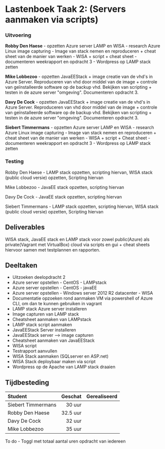 # Lastenboek Taak 2: (Servers aanmaken via scripts)

### Uitvoering ###
**Robby Den Haese** - opzetten Azure server LAMP en WISA - research Azure Linux image capturing - Image van stack nemen en reproduceren + cheat sheet van de manier van werken - WISA + script + cheat sheet - documenteren weekrapport en opdracht 3 - Wordpress op LAMP stack zetten

**Mike Lobbezoo** - opzetten JavaEEStack + image creatie van de vhd's in Azure Server. Reproduceren van vhd door middel van de image + controle van geïnstalleerde software op de backup vhd. Bekijken van scripting + testen in de azure server "omgeving". Documenteren opdracht 3.

**Davy De Cock** - opzetten JavaEEStack + image creatie van de vhd's in Azure Server. Reproduceren van vhd door middel van de image + controle van geïnstalleerde software op de backup vhd. Bekijken van scripting + testen in de azure server "omgeving". Documenteren opdracht 3.

**Siebert Timmermans** - opzetten Azure server LAMP en WISA - research Azure Linux image capturing - Image van stack nemen en reproduceren + cheat sheet van de manier van werken - WISA + script + Cheat sheet - documenteren weekrapport en opdracht 3 - Wordpress op LAMP stack zetten

### Testing ###
Robby Den Haese - LAMP stack opzetten, scripting hiervan, WISA stack (public cloud versie) opzetten, Scripting hiervan

Mike Lobbezoo - JavaEE stack opzetten, scripting hiervan

Davy De Cock - JavaEE stack opzetten, scripting hiervan

Siebert Timmermans - LAMP stack opzetten, scripting hiervan, WISA stack (public cloud versie) opzetten, Scripting hiervan

## Deliverables

WISA stack, JavaEE stack en LAMP stack voor zowel public(Azure) als private(Vagrant met VirtualBox) cloud via scripts en gui + cheat sheets hiervoor samen met testplannen en rapporten.

## Deeltaken

- Uitzoeken deelopdracht 2
- Azure server opstellen - CentOS - LAMPstack
- Azure server opstellen - CentOS - javaEE
- Azure server opstellen - Windows server 2012 R2 datacenter - WISA
- Documentatie opzoeken rond aanmaken VM via powershell of Azure CLI, om dan te kunnen gebruiken in vagrant
- LAMP stack Azure server installeren
- Image capturen van LAMP stack
- Cheatsheet aanmaken van LAMPstack
- LAMP stack script aanmaken
- JavaEEStack Server installeren
- JavaEEStack server --> image capturen
- Cheatsheet aanmaken van JavaEEStack
- WISA script 
- Testrapport aanvullen
- WISA Stack aanmaken (SQLserver en ASP.net)
- WISA Stack deploybaar maken via script
- Wordpress op de Apache van LAMP stack draaien


## Tijdbesteding

| Student  | Geschat | Gerealiseerd |
| :---     |    ---: |         ---: |
| Siebert Timmermans |    30 uur     |           |
| Robby Den Haese|     32.5 uur   |              |
| Davy De Cock |     32 uur    |             |
| Mike Lobbezoo |    35 uur     |             |

To do - Toggl met totaal aantal uren opdracht van iedereen
